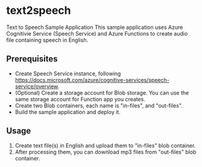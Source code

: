 # text2speech

Text to Speech Sample Application
This sample application uses Azure Cognitivie Service (Speech Service) and Azure Functions to create audio file containing speech in English.

## Prerequisites

- Create Speech Service instance, following https://docs.microsoft.com/azure/cognitive-services/speech-service/overview.
- (Optional) Create a storage account for Blob storage. You can use the same storage account for Function app you creates.
- Create two Blob containers, each name is "in-files", and "out-files".
- Build the sample application and deploy it.

## Usage

1. Create text file(s) in English and upload them to "in-files" blob container.
2. After processing them, you can download mp3 files from "out-files" blob container.
